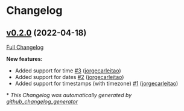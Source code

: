 # Changelog

## [v0.2.0](https://github.com/jorgecarleitao/arrowdantic/tree/v0.2.0) (2022-04-18)

[Full Changelog](https://github.com/jorgecarleitao/arrowdantic/compare/v0.1.0...v0.2.0)

**New features:**

- Added support for time [\#3](https://github.com/jorgecarleitao/arrowdantic/pull/3) ([jorgecarleitao](https://github.com/jorgecarleitao))
- Added support for dates [\#2](https://github.com/jorgecarleitao/arrowdantic/pull/2) ([jorgecarleitao](https://github.com/jorgecarleitao))
- Added support for timestamps \(with timezone\) [\#1](https://github.com/jorgecarleitao/arrowdantic/pull/1) ([jorgecarleitao](https://github.com/jorgecarleitao))



\* *This Changelog was automatically generated by [github_changelog_generator](https://github.com/github-changelog-generator/github-changelog-generator)*
